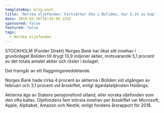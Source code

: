 ```yaml
---
templateKey: blog-post
title: 'Norska oljefonden: Fortsätter öka i Boliden, har 5,1% av kap'
date: 2019-03-28T10:43:58.125Z
sponsored: false
featured: false
tags:
  - Norska oljefonden
---
```

STOCKHOLM (Fonder Direkt) Norges Bank har ökat sitt innehav i gruvbolaget Boliden till drygt 13,9 miljoner aktier, motsvarande 5,1 procent av det totala antalet aktier och röster i bolaget.



Det framgår av ett flaggningsmeddelande.



Norges Bank hade cirka 4 procent av aktierna i Boliden vid utgången av februari och 3,1 procent vid årsskiftet, enligt ägardatatjänsten Holdings.



Aktierna ägs av Statens pensjonsfond utland, eller norska oljefonden som den ofta kallas. Oljefondens fem största innehav per årsskiftet var Microsoft, Apple, Alphabet, Amazon och Nestlé, enligt fondens årsrapport för 2018.
